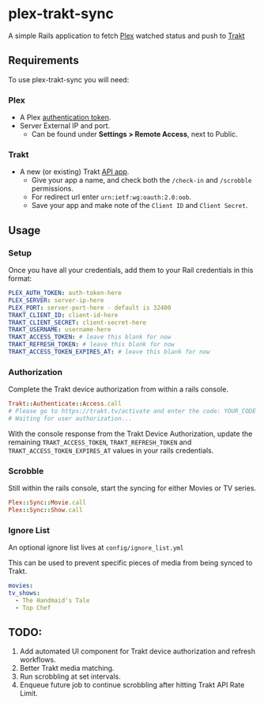 # plex-trakt-sync
A simple Rails application to fetch [Plex](https://www.plex.tv) watched status and push to [Trakt](https://www.trakt.tv)


## Requirements
To use plex-trakt-sync you will need:
### Plex
* A Plex [authentication token](https://support.plex.tv/articles/204059436-finding-an-authentication-token-x-plex-token/).
* Server External IP and port.
  * Can be found under **Settings > Remote Access**, next to Public.
### Trakt

* A new (or existing) Trakt [API app](https://trakt.tv/oauth/applications/new).
  * Give your app a name, and check both the `/check-in` and `/scrobble` permissions. 
  * For redirect url enter `urn:ietf:wg:oauth:2.0:oob`.
  * Save your app and make note of the `Client ID` and `Client Secret`.

## Usage
### Setup
Once you have all your credentials, add them to your Rail credentials in this format:
```yaml
PLEX_AUTH_TOKEN: auth-token-here
PLEX_SERVER: server-ip-here
PLEX_PORT: server-port-here - default is 32400
TRAKT_CLIENT_ID: client-id-here
TRAKT_CLIENT_SECRET: client-secret-here
TRAKT_USERNAME: username-here
TRAKT_ACCESS_TOKEN: # leave this blank for now
TRAKT_REFRESH_TOKEN: # leave this blank for now
TRAKT_ACCESS_TOKEN_EXPIRES_AT: # leave this blank for now
```
### Authorization
Complete the Trakt device authorization from within a rails console.
```ruby
Trakt::Authenticate::Access.call
# Please go to https://trakt.tv/activate and enter the code: YOUR_CODE
# Waiting for user authorization...
```
With the console response from the Trakt Device Authorization, update the remaining `TRAKT_ACCESS_TOKEN`, `TRAKT_REFRESH_TOKEN` and `TRAKT_ACCESS_TOKEN_EXPIRES_AT` values in your rails credentials. 
### Scrobble
Still within the rails console, start the syncing for either Movies or TV series.
```ruby
Plex::Sync::Movie.call
Plex::Sync::Show.call
```
### Ignore List
An optional ignore list lives at `config/ignore_list.yml`

This can be used to prevent specific pieces of media from being synced to Trakt.
```yaml
movies:
tv_shows:
  - The Handmaid's Tale
  - Top Chef
```
## TODO:
1. Add automated UI component for Trakt device authorization and refresh workflows.
2. Better Trakt media matching.
3. Run scrobbling at set intervals.
4. Enqueue future job to continue scrobbling after hitting Trakt API Rate Limit.
